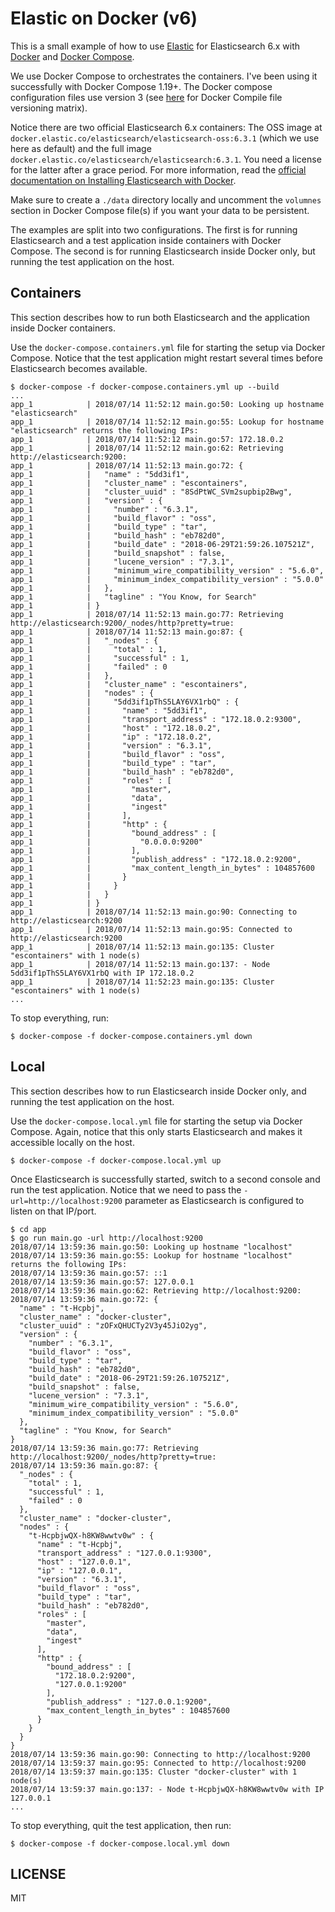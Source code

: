 # Elastic on Docker (v6)

This is a small example of how to use [Elastic](https://github.com/olivere/elastic) for Elasticsearch 6.x with [Docker](https://docs.docker.com/) and [Docker Compose](https://docs.docker.com/compose/).

We use Docker Compose to orchestrates the containers. I've been using it successfully with Docker Compose 1.19+.  The Docker compose configuration files use version 3 (see [here](https://docs.docker.com/compose/compose-file/compose-versioning/) for Docker Compile file versioning matrix).

Notice there are two official Elasticsearch 6.x containers: The OSS image at `docker.elastic.co/elasticsearch/elasticsearch-oss:6.3.1` (which we use here as default) and the full image `docker.elastic.co/elasticsearch/elasticsearch:6.3.1`. You need a license for the latter after a grace period. For more information, read the [official documentation on Installing Elasticsearch with Docker](https://www.elastic.co/guide/en/elasticsearch/reference/current/docker.html).

Make sure to create a `./data` directory locally and uncomment the `volumnes` section in Docker Compose file(s) if you want your data to be persistent.

The examples are split into two configurations. The first is for running Elasticsearch and a test application inside containers with Docker Compose. The second is for running Elasticsearch inside Docker only, but running the test application on the host.

## Containers

This section describes how to run both Elasticsearch and the application inside Docker containers.

Use the `docker-compose.containers.yml` file for starting the setup via Docker Compose. Notice that the test application might restart several times before Elasticsearch becomes available.

```
$ docker-compose -f docker-compose.containers.yml up --build
...
app_1            | 2018/07/14 11:52:12 main.go:50: Looking up hostname "elasticsearch"
app_1            | 2018/07/14 11:52:12 main.go:55: Lookup for hostname "elasticsearch" returns the following IPs:
app_1            | 2018/07/14 11:52:12 main.go:57: 172.18.0.2
app_1            | 2018/07/14 11:52:12 main.go:62: Retrieving http://elasticsearch:9200:
app_1            | 2018/07/14 11:52:13 main.go:72: {
app_1            |   "name" : "5dd3if1",
app_1            |   "cluster_name" : "escontainers",
app_1            |   "cluster_uuid" : "8SdPtWC_SVm2supbip2Bwg",
app_1            |   "version" : {
app_1            |     "number" : "6.3.1",
app_1            |     "build_flavor" : "oss",
app_1            |     "build_type" : "tar",
app_1            |     "build_hash" : "eb782d0",
app_1            |     "build_date" : "2018-06-29T21:59:26.107521Z",
app_1            |     "build_snapshot" : false,
app_1            |     "lucene_version" : "7.3.1",
app_1            |     "minimum_wire_compatibility_version" : "5.6.0",
app_1            |     "minimum_index_compatibility_version" : "5.0.0"
app_1            |   },
app_1            |   "tagline" : "You Know, for Search"
app_1            | }
app_1            | 2018/07/14 11:52:13 main.go:77: Retrieving http://elasticsearch:9200/_nodes/http?pretty=true:
app_1            | 2018/07/14 11:52:13 main.go:87: {
app_1            |   "_nodes" : {
app_1            |     "total" : 1,
app_1            |     "successful" : 1,
app_1            |     "failed" : 0
app_1            |   },
app_1            |   "cluster_name" : "escontainers",
app_1            |   "nodes" : {
app_1            |     "5dd3if1pThS5LAY6VX1rbQ" : {
app_1            |       "name" : "5dd3if1",
app_1            |       "transport_address" : "172.18.0.2:9300",
app_1            |       "host" : "172.18.0.2",
app_1            |       "ip" : "172.18.0.2",
app_1            |       "version" : "6.3.1",
app_1            |       "build_flavor" : "oss",
app_1            |       "build_type" : "tar",
app_1            |       "build_hash" : "eb782d0",
app_1            |       "roles" : [
app_1            |         "master",
app_1            |         "data",
app_1            |         "ingest"
app_1            |       ],
app_1            |       "http" : {
app_1            |         "bound_address" : [
app_1            |           "0.0.0.0:9200"
app_1            |         ],
app_1            |         "publish_address" : "172.18.0.2:9200",
app_1            |         "max_content_length_in_bytes" : 104857600
app_1            |       }
app_1            |     }
app_1            |   }
app_1            | }
app_1            | 2018/07/14 11:52:13 main.go:90: Connecting to http://elasticsearch:9200
app_1            | 2018/07/14 11:52:13 main.go:95: Connected to http://elasticsearch:9200
app_1            | 2018/07/14 11:52:13 main.go:135: Cluster "escontainers" with 1 node(s)
app_1            | 2018/07/14 11:52:13 main.go:137: - Node 5dd3if1pThS5LAY6VX1rbQ with IP 172.18.0.2
app_1            | 2018/07/14 11:52:23 main.go:135: Cluster "escontainers" with 1 node(s)
...
```

To stop everything, run:

```
$ docker-compose -f docker-compose.containers.yml down
```

## Local

This section describes how to run Elasticsearch inside Docker only, and running the test application on the host.

Use the `docker-compose.local.yml` file for starting the setup via Docker Compose. Again, notice that this only starts Elasticsearch and makes it accessible locally on the host.

```
$ docker-compose -f docker-compose.local.yml up
```

Once Elasticsearch is successfully started, switch to a second console and run the test application. Notice that we need to pass the `-url=http://localhost:9200` parameter as Elasticsearch is configured to listen on that IP/port.

```
$ cd app
$ go run main.go -url http://localhost:9200
2018/07/14 13:59:36 main.go:50: Looking up hostname "localhost"
2018/07/14 13:59:36 main.go:55: Lookup for hostname "localhost" returns the following IPs:
2018/07/14 13:59:36 main.go:57: ::1
2018/07/14 13:59:36 main.go:57: 127.0.0.1
2018/07/14 13:59:36 main.go:62: Retrieving http://localhost:9200:
2018/07/14 13:59:36 main.go:72: {
  "name" : "t-Hcpbj",
  "cluster_name" : "docker-cluster",
  "cluster_uuid" : "zOFxQHUCTy2V3y45JiO2yg",
  "version" : {
    "number" : "6.3.1",
    "build_flavor" : "oss",
    "build_type" : "tar",
    "build_hash" : "eb782d0",
    "build_date" : "2018-06-29T21:59:26.107521Z",
    "build_snapshot" : false,
    "lucene_version" : "7.3.1",
    "minimum_wire_compatibility_version" : "5.6.0",
    "minimum_index_compatibility_version" : "5.0.0"
  },
  "tagline" : "You Know, for Search"
}
2018/07/14 13:59:36 main.go:77: Retrieving http://localhost:9200/_nodes/http?pretty=true:
2018/07/14 13:59:36 main.go:87: {
  "_nodes" : {
    "total" : 1,
    "successful" : 1,
    "failed" : 0
  },
  "cluster_name" : "docker-cluster",
  "nodes" : {
    "t-HcpbjwQX-h8KW8wwtv0w" : {
      "name" : "t-Hcpbj",
      "transport_address" : "127.0.0.1:9300",
      "host" : "127.0.0.1",
      "ip" : "127.0.0.1",
      "version" : "6.3.1",
      "build_flavor" : "oss",
      "build_type" : "tar",
      "build_hash" : "eb782d0",
      "roles" : [
        "master",
        "data",
        "ingest"
      ],
      "http" : {
        "bound_address" : [
          "172.18.0.2:9200",
          "127.0.0.1:9200"
        ],
        "publish_address" : "127.0.0.1:9200",
        "max_content_length_in_bytes" : 104857600
      }
    }
  }
}
2018/07/14 13:59:36 main.go:90: Connecting to http://localhost:9200
2018/07/14 13:59:37 main.go:95: Connected to http://localhost:9200
2018/07/14 13:59:37 main.go:135: Cluster "docker-cluster" with 1 node(s)
2018/07/14 13:59:37 main.go:137: - Node t-HcpbjwQX-h8KW8wwtv0w with IP 127.0.0.1
...
```

To stop everything, quit the test application, then run:

```
$ docker-compose -f docker-compose.local.yml down
```

## LICENSE

MIT
